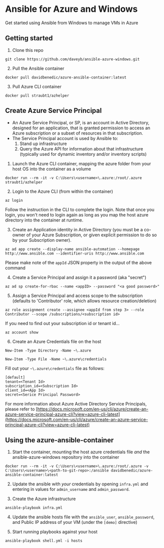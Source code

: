 # Ansible for Azure and Windows

Get started using Ansible from Windows to manage VMs in Azure

## Getting started

1. Clone this repo

```
git clone https://github.com/daveyb/ansible-azure-windows.git
```

2. Pull the Ansible container

```
docker pull davidbenedic/azure-ansible-container:latest
```

3. Pull Azure CLI container

```
docker pull straubt1/azhelper
```

## Create Azure Service Principal
- An Azure Service Principal, or SP, is an account in Active Directory, designed for an application, that is granted permission to access an Azure subscription or a subset of resources in that subscription.
- The Service Principal account is used by Ansible to:
    1. Stand up infrastructure
    2. Query the Azure API for information about that infrastructure (typically used for dynamic inventory and/or inventory scripts)

1. Launch the Azure CLI container, mapping the azure folder from your host OS into the container as a volume

```
docker run --rm -it -v C:\Users\<username>\.azure:/root/.azure straubt1/azhelper
```

2. Login to the Azure CLI (from within the container)

``` 
az login
```

Follow the instruction in the CLI to complete the login. Note that once you login, you won't need to login again as long as you map the host azure directory into the container at runtime.

3. Create an Application identity in Active Directory (you must be a co-owner of your Azure Subscription, or given explicit permission to do so by your Subscription owner).

```
az ad app create --display-name ansible-automation --homepage http://www.ansible.com --identifier-uris http://www.ansible.com
```

Please make note of the `appId` JSON property in the output of the above command

4. Create a Service Principal and assign it a password (aka "secret")

```
az ad sp create-for-rbac --name <appID> --password "<a good password>" 
```

5. Assign a Service Principal and access scope to the subscription (defaults to 'Contributor' role, which allows resource creation/deletion)

```
az role assignment create --assignee <appId from step 3> --role Contributor --scope /subscriptions/<subscription id>
```

If you need to find out your subscription id or tenant id...

```
az account show
```

6. Create an Azure Credentials file on the host

```
New-Item -Type Directory -Name ~\.azure

New-Item -Type File -Name ~\.azure\credentials
```

Fill out your `~\.azure\credentials` file as follows:

```
[default]
tenant=<Tenant Id>
subscription_id=<Subscription Id>
client_id=<App Id>
secret=<Serice Principal Password>
```

For more information about Azure Active Directory Service Principals, please refer to [https://docs.microsoft.com/en-us/cli/azure/create-an-azure-service-principal-azure-cli?view=azure-cli-latest](https://docs.microsoft.com/en-us/cli/azure/create-an-azure-service-principal-azure-cli?view=azure-cli-latest)

## Using the azure-ansible-container

1. Start the container, mounting the host azure credentials file _and_ the ansible-azure-windows repository into the container

```
docker run --rm -it -v C:\Users\<username>\.azure:/root/.azure -v C:\Users\<username>\<path-to-git-repo>:/ansible davidbenedic/azure-ansible-container:latest
```

2. Update the ansible with _your_ credentials by opening `infra.yml` and entering in values for `admin_username` and `admin_password`.

3. Create the Azure infrastructure

```
ansible-playbook infra.yml
```

4. Update the ansible hosts file with the `ansible_user`, `ansible_password`, and Public IP address of your VM (under the `[demo]` directive)

5. Start running playbooks against your host

```
ansible-playbook shell.yml -i hosts
```


